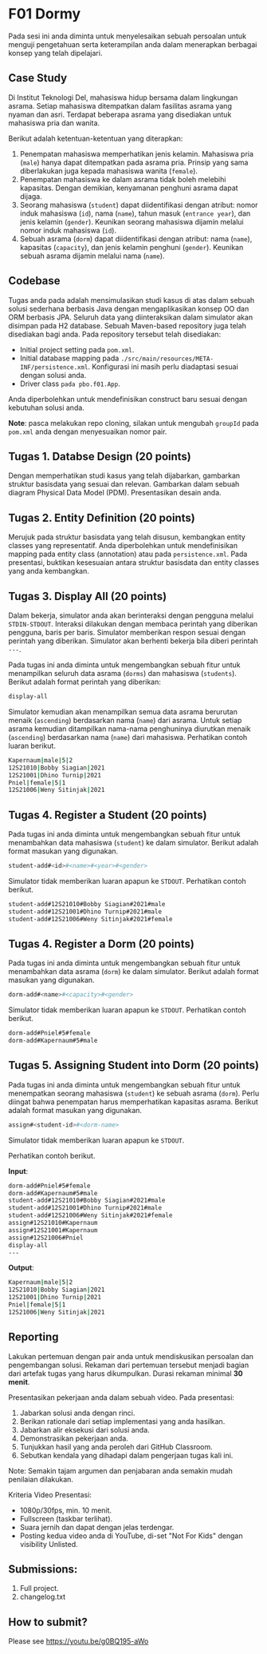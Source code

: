 # F01 Dormy

Pada sesi ini anda diminta untuk menyelesaikan sebuah persoalan untuk menguji pengetahuan serta keterampilan anda dalam menerapkan berbagai konsep yang telah dipelajari.

## Case Study

Di Institut Teknologi Del, mahasiswa hidup bersama dalam lingkungan asrama. Setiap mahasiswa ditempatkan dalam fasilitas asrama yang nyaman dan asri. Terdapat beberapa asrama yang disediakan untuk mahasiswa pria dan wanita.

Berikut adalah ketentuan-ketentuan yang diterapkan:
1. Penempatan mahasiswa memperhatikan jenis kelamin. Mahasiswa pria (```male```) hanya dapat ditempatkan pada asrama pria. Prinsip yang sama diberlakukan juga kepada mahasiswa wanita (```female```).
2. Penempatan mahasiswa ke dalam asrama tidak boleh melebihi kapasitas. Dengan demikian, kenyamanan penghuni asrama dapat dijaga.
3. Seorang mahasiswa (```student```) dapat diidentifikasi dengan atribut: nomor induk mahasiswa (```id```), nama (```name```), tahun masuk (```entrance year```), dan jenis kelamin (```gender```). Keunikan seorang mahasiswa dijamin melalui nomor induk mahasiswa (```id```).
4. Sebuah asrama (```dorm```) dapat diidentifikasi dengan atribut: nama (```name```), kapasitas (```capacity```), dan jenis kelamin penghuni (```gender```). Keunikan sebuah asrama dijamin melalui nama (```name```).


## Codebase
Tugas anda pada adalah mensimulasikan studi kasus di atas dalam sebuah solusi sederhana berbasis Java dengan mengaplikasikan konsep OO dan ORM berbasis JPA. Seluruh data yang diinteraksikan dalam simulator akan disimpan pada H2 database. Sebuah Maven-based repository juga telah disediakan bagi anda. Pada repository tersebut telah disediakan:
+ Initial project setting pada ```pom.xml```.
+ Initial database mapping pada ```./src/main/resources/META-INF/persistence.xml```. Konfigurasi ini masih perlu diadaptasi sesuai dengan solusi anda.
+ Driver class ```pada pbo.f01.App```.

Anda diperbolehkan untuk mendefinisikan construct baru sesuai dengan kebutuhan solusi anda.

**Note**: pasca melakukan repo cloning, silakan untuk mengubah ```groupId``` pada ```pom.xml``` anda dengan menyesuaikan nomor pair.

## Tugas 1. Databse Design (20 points)

Dengan memperhatikan studi kasus yang telah dijabarkan, gambarkan struktur basisdata yang sesuai dan relevan. Gambarkan dalam sebuah diagram Physical Data Model (PDM). Presentasikan desain anda.

## Tugas 2. Entity Definition (20 points)

Merujuk pada struktur basisdata yang telah disusun, kembangkan entity classes yang representatif. Anda diperbolehkan untuk mendefinisikan mapping pada entity class (annotation) atau pada ```persistence.xml```. Pada presentasi, buktikan kesesuaian antara struktur basisdata dan entity classes yang anda kembangkan.

## Tugas 3. Display All (20 points)

Dalam bekerja, simulator anda akan berinteraksi dengan pengguna melalui ```STDIN-STDOUT```. Interaksi dilakukan dengan membaca perintah yang diberikan pengguna, baris per baris. Simulator memberikan respon sesuai dengan perintah yang diberikan. Simulator akan berhenti bekerja bila diberi perintah ```---```.

Pada tugas ini anda diminta untuk mengembangkan sebuah fitur untuk menampilkan seluruh data asrama (```dorms```) dan mahasiswa (```students```). Berikut adalah format perintah yang diberikan:

```bash
display-all
```

Simulator kemudian akan menampilkan semua data asrama berurutan menaik (```ascending```) berdasarkan nama (```name```) dari asrama. Untuk setiap asrama kemudian ditampilkan nama-nama penghuninya diurutkan menaik (```ascending```) berdasarkan nama (```name```) dari mahasiswa. Perhatikan contoh luaran berikut.

```bash
Kapernaum|male|5|2
12S21010|Bobby Siagian|2021
12S21001|Dhino Turnip|2021
Pniel|female|5|1
12S21006|Weny Sitinjak|2021
```

## Tugas 4. Register a Student (20 points)

Pada tugas ini anda diminta untuk mengembangkan sebuah fitur untuk menambahkan data mahasiswa (```student```) ke dalam simulator. Berikut adalah format masukan yang digunakan.

```bash
student-add#<id>#<name>#<year>#<gender>
```

Simulator tidak memberikan luaran apapun ke ```STDOUT```. Perhatikan contoh berikut.

```bash
student-add#12S21010#Bobby Siagian#2021#male
student-add#12S21001#Dhino Turnip#2021#male
student-add#12S21006#Weny Sitinjak#2021#female
```

## Tugas 4. Register a Dorm (20 points)

Pada tugas ini anda diminta untuk mengembangkan sebuah fitur untuk menambahkan data asrama (```dorm```) ke dalam simulator. Berikut adalah format masukan yang digunakan.

```bash
dorm-add#<name>#<capacity>#<gender>
```

Simulator tidak memberikan luaran apapun ke ```STDOUT```. Perhatikan contoh berikut.

```bash
dorm-add#Pniel#5#female
dorm-add#Kapernaum#5#male
```

## Tugas 5. Assigning Student into Dorm (20 points)

Pada tugas ini anda diminta untuk mengembangkan sebuah fitur untuk menempatkan seorang mahasiswa (```student```) ke sebuah asrama (```dorm```). Perlu diingat bahwa penempatan harus memperhatikan kapasitas asrama. Berikut adalah format masukan yang digunakan.

```bash
assign#<student-id>#<dorm-name>
```

Simulator tidak memberikan luaran apapun ke ```STDOUT```.

Perhatikan contoh berikut.

**Input**:
```bash
dorm-add#Pniel#5#female
dorm-add#Kapernaum#5#male
student-add#12S21010#Bobby Siagian#2021#male
student-add#12S21001#Dhino Turnip#2021#male
student-add#12S21006#Weny Sitinjak#2021#female
assign#12S21010#Kapernaum
assign#12S21001#Kapernaum
assign#12S21006#Pniel
display-all
---

```

**Output**:
```bash
Kapernaum|male|5|2
12S21010|Bobby Siagian|2021
12S21001|Dhino Turnip|2021
Pniel|female|5|1
12S21006|Weny Sitinjak|2021

```

## Reporting
Lakukan pertemuan dengan pair anda untuk mendiskusikan persoalan dan pengembangan solusi. Rekaman dari pertemuan tersebut menjadi bagian dari artefak tugas yang harus dikumpulkan. Durasi rekaman minimal **30 menit**.

Presentasikan pekerjaan anda dalam sebuah video. Pada presentasi:
1. Jabarkan solusi anda dengan rinci.
2. Berikan rationale dari setiap implementasi yang anda hasilkan.
3. Jabarkan alir eksekusi dari solusi anda.
4. Demonstrasikan pekerjaan anda.
5. Tunjukkan hasil yang anda peroleh dari GitHub Classroom.
6. Sebutkan kendala yang dihadapi dalam pengerjaan tugas kali ini.

Note: Semakin tajam argumen dan penjabaran anda semakin mudah penilaian dilakukan.

Kriteria Video Presentasi:
+ 1080p/30fps, min. 10 menit.
+ Fullscreen (taskbar terlihat).
+ Suara jernih dan dapat dengan jelas terdengar.
+ Posting kedua video anda di YouTube, di-set "Not For Kids" dengan visibility Unlisted.

## Submissions:

1. Full project.
2. changelog.txt

## How to submit?
Please see https://youtu.be/g0BQ195-aWo